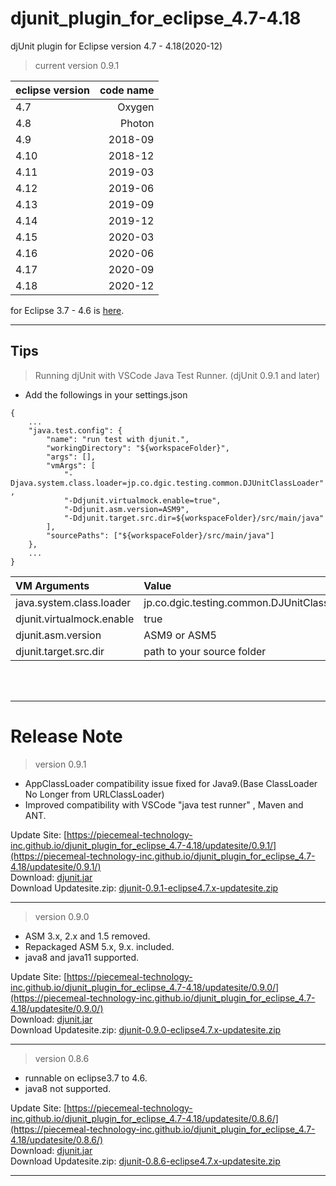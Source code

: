 # djunit_plugin_for_eclipse_4.7-4.18
djUnit plugin for Eclipse version 4.7 - 4.18(2020-12)  

>current version 0.9.1

|eclipse version|code name|
|:--|--:|
|4.7|Oxygen|
|4.8|Photon|
|4.9|2018-09|
|4.10|2018-12|
|4.11|2019-03|
|4.12|2019-06|
|4.13|2019-09|
|4.14|2019-12|
|4.15|2020-03|
|4.16|2020-06|
|4.17|2020-09|
|4.18|2020-12|

for Eclipse 3.7 - 4.6 is [here](https://piecemeal-technology-inc.github.io/djunit_plugin_for_eclipse_3.7-4.6/).

---

## Tips
> Running djUnit with VSCode Java Test Runner. (djUnit 0.9.1 and later)

- Add the followings in your settings.json
```
{
    ...
    "java.test.config": {
        "name": "run test with djunit.",
        "workingDirectory": "${workspaceFolder}",
        "args": [],
        "vmArgs": [ 
            "-Djava.system.class.loader=jp.co.dgic.testing.common.DJUnitClassLoader" ,
            "-Ddjunit.virtualmock.enable=true",
            "-Ddjunit.asm.version=ASM9",
            "-Ddjunit.target.src.dir=${workspaceFolder}/src/main/java"
        ],
        "sourcePaths": ["${workspaceFolder}/src/main/java"]
    },
    ...
}
```

|VM Arguments|Value|Default|Required|
|:--|:--|:-:|:-:|
|java.system.class.loader|jp.co.dgic.testing.common.DJUnitClassLoader||Yes|
|djunit.virtualmock.enable|true||Yes|
|djunit.asm.version|ASM9 or ASM5|ASM9|No|
|djunit.target.src.dir|path to your source folder||Yes|

<br>
<br>

---

# Release Note
> version 0.9.1
- AppClassLoader compatibility issue fixed for Java9.(Base ClassLoader No Longer from URLClassLoader)
- Improved compatibility with VSCode "java test runner" , Maven and ANT.

Update Site: [https://piecemeal-technology-inc.github.io/djunit_plugin_for_eclipse_4.7-4.18/updatesite/0.9.1/](https://piecemeal-technology-inc.github.io/djunit_plugin_for_eclipse_4.7-4.18/updatesite/0.9.1/)  
Download: [djunit.jar](https://piecemeal-technology-inc.github.io/djunit_plugin_for_eclipse_4.7-4.18/updatesite/0.9.1/djunit-0.9.1.jar)  
Download Updatesite.zip: [djunit-0.9.1-eclipse4.7.x-updatesite.zip](https://piecemeal-technology-inc.github.io/djunit_plugin_for_eclipse_4.7-4.18/updatesite/0.9.1/djunit-0.9.1-eclipse4.7.x-updatesite.zip)  

---

> version 0.9.0
- ASM 3.x, 2.x and 1.5 removed.
- Repackaged ASM 5.x, 9.x. included.
- java8 and java11 supported.

Update Site: [https://piecemeal-technology-inc.github.io/djunit_plugin_for_eclipse_4.7-4.18/updatesite/0.9.0/](https://piecemeal-technology-inc.github.io/djunit_plugin_for_eclipse_4.7-4.18/updatesite/0.9.0/)  
Download: [djunit.jar](https://piecemeal-technology-inc.github.io/djunit_plugin_for_eclipse_4.7-4.18/updatesite/0.9.0/djunit-0.9.0.jar)  
Download Updatesite.zip: [djunit-0.9.0-eclipse4.7.x-updatesite.zip](https://piecemeal-technology-inc.github.io/djunit_plugin_for_eclipse_4.7-4.18/updatesite/0.9.0/djunit-0.9.0-eclipse4.7.x-updatesite.zip)  

---

> version 0.8.6
- runnable on eclipse3.7 to 4.6.
- java8 not supported.

Update Site: [https://piecemeal-technology-inc.github.io/djunit_plugin_for_eclipse_4.7-4.18/updatesite/0.8.6/](https://piecemeal-technology-inc.github.io/djunit_plugin_for_eclipse_4.7-4.18/updatesite/0.8.6/)  
Download: [djunit.jar](https://piecemeal-technology-inc.github.io/djunit_plugin_for_eclipse_4.7-4.18/updatesite/0.8.6/djunit-0.8.6.jar)  
Download Updatesite.zip: [djunit-0.8.6-eclipse4.7.x-updatesite.zip](https://piecemeal-technology-inc.github.io/djunit_plugin_for_eclipse_4.7-4.18/updatesite/0.8.6/djunit-0.8.6-eclipse4.7.x-updatesite.zip)  

---

